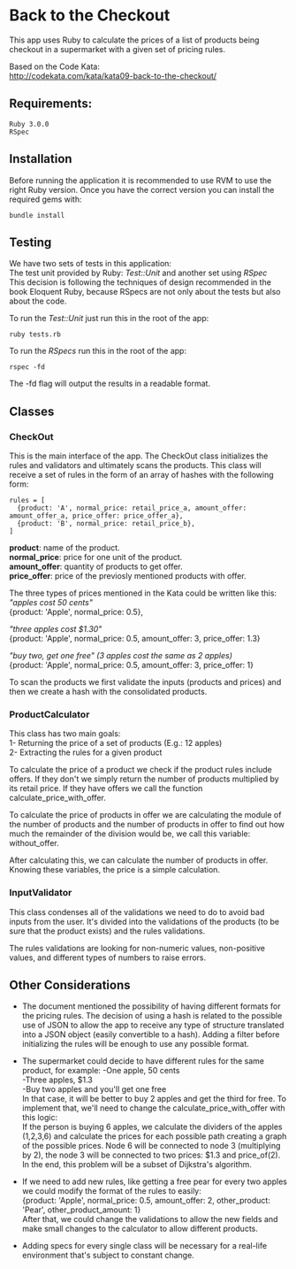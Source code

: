 # Back to the Checkout

This app uses Ruby to calculate the prices of a list of products being checkout in a supermarket with a given set of pricing rules.  
  
Based on the Code Kata:    
http://codekata.com/kata/kata09-back-to-the-checkout/
## 	Requirements:
```
Ruby 3.0.0
RSpec
```

## Installation
Before running the application it is recommended to use RVM to use the right Ruby version. Once you have the correct version you can install the required gems with:
```
bundle install
```

## Testing
We have two sets of tests in this application:  
The test unit provided by Ruby: *Test::Unit* and another set using *RSpec*  
This decision is following the techniques of design recommended in the book Eloquent Ruby, because RSpecs are not only about the tests but also about the code.

To run the *Test::Unit* just run this in the root of the app:
```
ruby tests.rb
```
To run the *RSpecs* run this in the root of the app:
```
rspec -fd
```
The -fd flag will output the results in a readable format.

## Classes
### CheckOut
This is the main interface of the app. The CheckOut class initializes the rules and validators and ultimately scans the products. This class will receive a set of rules in the form of an array of hashes with the following form:
```
rules = [
  {product: 'A', normal_price: retail_price_a, amount_offer: amount_offer_a, price_offer: price_offer_a},
  {product: 'B', normal_price: retail_price_b},
]
```
**product**: name of the product.  
**normal_price**: price for one unit of the product.  
**amount_offer**: quantity of products to get offer.  
**price_offer**: price of the previosly mentioned products with offer.  

The three types of prices mentioned in the Kata could be written like this:  
*"apples cost 50 cents"*  
{product: 'Apple', normal_price: 0.5},  
  
*"three apples cost $1.30"*  
{product: 'Apple', normal_price: 0.5, amount_offer: 3, price_offer: 1.3}  
  
*"buy two, get one free" (3 apples cost the same as 2 apples)*  
{product: 'Apple', normal_price: 0.5, amount_offer: 3, price_offer: 1}  
  
To scan the products we first validate the inputs (products and prices) and then we create a hash with the consolidated products.
### ProductCalculator
This class has two main goals:  
1- Returning the price of a set of products (E.g.: 12 apples)  
2- Extracting the rules for a given product  
  
To calculate the price of a product we check if the product rules include offers. If they don't we simply return the number of products multiplied by its retail price. If they have offers we call the function calculate_price_with_offer.  
  
To calculate the price of products in offer we are calculating the module of the number of products and the number of products in offer to find out how much the remainder of the division would be, we call this variable: without_offer.  
  
After calculating this, we can calculate the number of products in offer. Knowing these variables, the price is a simple calculation.

### InputValidator
This class condenses all of the validations we need to do to avoid bad inputs from the user. It's divided into the validations of the products (to be sure that the product exists) and the rules validations.  
  
The rules validations are looking for non-numeric values, non-positive values, and different types of numbers to raise errors.
## Other Considerations
* The document mentioned the possibility of having different formats for the pricing rules. The decision of using a hash is related to the possible use of JSON to allow the app to receive any type of structure translated into a JSON object (easily convertible to a hash). Adding a filter before initializing the rules will be enough to use any possible format.

* The supermarket could decide to have different rules for the same product, for example:
-One apple, 50 cents  
-Three apples, $1.3  
-Buy two apples and you'll get one free    
In that case, it will be better to buy 2 apples and get the third for free. To implement that, we'll need to change the calculate_price_with_offer with this logic:  
If the person is buying 6 apples, we calculate the dividers of the apples (1,2,3,6) and calculate the prices for each possible path creating a graph of the possible prices. Node 6 will be connected to node 3 (multiplying by 2), the node 3 will be connected to two prices: $1.3 and price_of(2). In the end, this problem will be a subset of Dijkstra's algorithm.
* If we need to add new rules, like getting a free pear for every two apples we could modify the format of the rules to easily:  
{product: 'Apple', normal_price: 0.5, amount_offer: 2, other_product: 'Pear', other_product_amount: 1}    
After that, we could change the validations to allow the new fields and make small changes to the calculator to allow different products.
* Adding specs for every single class will be necessary for a real-life environment that's subject to constant change.